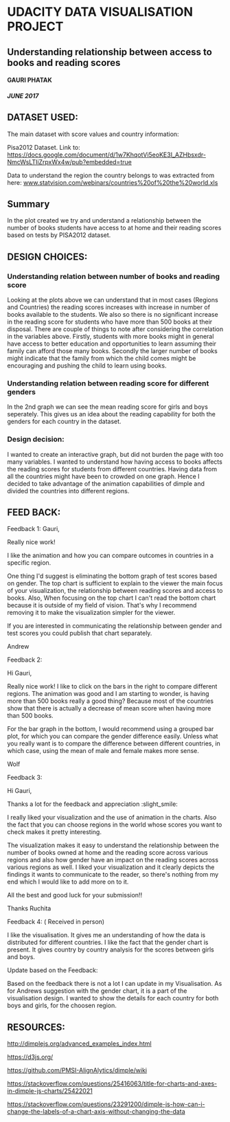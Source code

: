 # UDACITY DATA VISUALISATION PROJECT
## Understanding relationship between access to books and reading scores 

#### GAURI PHATAK

##### JUNE 2017

## DATASET USED: 

The main dataset with score values and country information:

Pisa2012 Dataset. Link to: https://docs.google.com/document/d/1w7KhqotVi5eoKE3I_AZHbsxdr-NmcWsLTIiZrpxWx4w/pub?embedded=true

Data to understand the region the country belongs to was extracted from here:
www.statvision.com/webinars/countries%20of%20the%20world.xls


## Summary

In the plot created we try and understand a relationship between the number of books students have access to at home 
and their reading scores based on tests by PISA2012 dataset.


## DESIGN CHOICES:

### Understanding relation between number of books and reading score

Looking at the plots above we can understand that in most cases (Regions and Countries) the reading scores increases 
with increase in number of books available to the students.
We also so there is no significant increase in the reading score for students who have more than 500 books at their disposal.
There are couple of things to note after considering the correlation in the variables above.
Firstly, students with more books might in general have access to better education and opportunities to learn assuming their
family can afford those many books. 
Secondly the larger number of books might indicate that the family from which the child comes might be encouraging and 
pushing the child to learn using books. 

### Understanding relation between reading score for different genders

In the 2nd graph we can see the mean reading score for girls and boys seperately. This gives us an idea about the reading 
capability for both the genders for each country in the dataset. 

### Design decision: 
I wanted to create an interactive graph, but did not burden the page with too many variables. I wanted to understand how having access to books affects the reading scores for students from different countries. 
Having data from all the countries might have been to crowded on one graph. Hence I decided to take advantage of the animation capabilities of dimple and divided the countries into different regions.

## FEED BACK:

Feedback 1:
Gauri,

Really nice work!

I like the animation and how you can compare outcomes in countries in a specific region.

One thing I'd suggest is eliminating the bottom graph of test scores based on gender. The top chart is sufficient to explain to the viewer the main focus of your visualization, the relationship between reading scores and access to books. Also, When focusing on the top chart I can't read the bottom chart because it is outside of my field of vision. That's why I recommend removing it to make the visualization simpler for the viewer.

If you are interested in communicating the relationship between gender and test scores you could publish that chart separately.

Andrew

Feedback 2:

Hi Gauri,

Really nice work! I like to click on the bars in the right to compare different regions. The animation was good and I am starting to wonder, is having more than 500 books really a good thing? Because most of the countries show that there is actually a decrease of mean score when having more than 500 books.

For the bar graph in the bottom, I would recommend using a grouped bar plot, for which you can compare the gender difference easily. Unless what you really want is to compare the difference between different countries, in which case, using the mean of male and female makes more sense.

Wolf

Feedback 3:

Hi Gauri,

Thanks a lot for the feedback and appreciation :slight_smile:

I really liked your visualization and the use of animation in the charts. Also the fact that you can choose regions in the world whose scores you want to check makes it pretty interesting.

The visualization makes it easy to understand the relationship between the number of books owned at home and the reading score across various regions and also how gender have an impact on the reading scores across various regions as well. I liked your visualization and it clearly depicts the findings it wants to communicate to the reader, so there's nothing from my end which I would like to add more on to it.

All the best and good luck for your submission!!

Thanks 
Ruchita

Feedback 4:  ( Received in person)

I like the visualisation. It gives me an understanding of how the data is distributed for different countries. I like the fact that the gender chart is present. It gives country by country analysis for the scores between girls and boys. 


Update based on the Feedback:

Based on the feedback there is not a lot I can update in my Visualisation. As for Andrews suggestion with the gender chart, it is a part of the visualisation design. I wanted to show  the details for each country for both boys and girls, for the choosen region. 


## RESOURCES:

http://dimplejs.org/advanced_examples_index.html

https://d3js.org/

https://github.com/PMSI-AlignAlytics/dimple/wiki

https://stackoverflow.com/questions/25416063/title-for-charts-and-axes-in-dimple-js-charts/25422021

https://stackoverflow.com/questions/23291200/dimple-js-how-can-i-change-the-labels-of-a-chart-axis-without-changing-the-data
